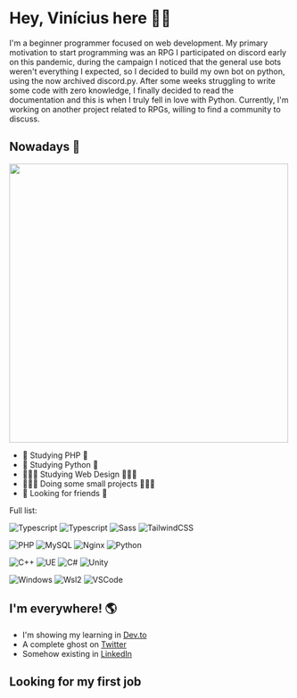 
# Hey, Vinícius here ✌🏽
I'm a beginner programmer focused on web development. My primary motivation to start programming was an RPG I participated on discord early on this pandemic, during the campaign I noticed that the general use bots weren't everything I expected, so I decided to build my own bot on python, using the now archived discord.py. After some weeks struggling to write some code with zero knowledge, I finally decided to read the documentation and this is when I truly fell in love with Python. Currently, I'm working on another project related to RPGs, willing to find a community to discuss.

## Nowadays 📅
<img width="500em" src="https://github-readme-stats.vercel.app/api/top-langs/?username=ViniciusIth&layout=compact&langs_count=7&theme=vue&hide_border=true"/>
  
- 🐘 Studying PHP 🐘
- 🐍 Studying Python 🐍
- 🧑🏽‍🎨 Studying Web Design 🧑🏽‍🎨
- 🧑🏽‍💻 Doing some small projects 🧑🏽‍💻
- 🤖 Looking for friends 🤖

Full list:

![Typescript](https://img.shields.io/badge/Typescript-black?style=for-the-badge&logo=typescript)
![Typescript](https://img.shields.io/badge/Angular-red?style=for-the-badge&logo=angular)
![Sass](https://img.shields.io/badge/Sass-black?style=for-the-badge&logo=sass&logoColor=CC6699)
![TailwindCSS](https://img.shields.io/badge/Tailwind_CSS-black?style=for-the-badge&logo=tailwind-css&logoColor=38B2AC)

![PHP](https://img.shields.io/badge/PHP-black?style=for-the-badge&logo=php&logoColor=blue)
![MySQL](https://img.shields.io/badge/MySQL-black?style=for-the-badge&logo=mysql&logoColor=white)
![Nginx](https://img.shields.io/badge/Nginx-black?style=for-the-badge&logo=nginx&logoColor=009639)
![Python](https://img.shields.io/badge/Python-black?style=for-the-badge&logo=python&logoColor=3776AB)

![C++](https://img.shields.io/badge/C%2B%2B-black?style=for-the-badge&logo=c%2B%2B&logoColor=00599C)
![UE](https://img.shields.io/badge/unrealengine-black.svg?style=for-the-badge&logo=unrealengine&logoColor=white)
![C#](https://img.shields.io/badge/C%23-black?style=for-the-badge&logo=c-sharp&logoColor=239120)
![Unity](https://img.shields.io/badge/Unity-black?style=for-the-badge&logo=unity&logoColor=white)

![Windows](https://img.shields.io/badge/Windows-black?style=for-the-badge&logo=windows&logoColor=blue)
![Wsl2](https://img.shields.io/badge/Wsl2-black?style=for-the-badge&logo=linux)
![VSCode](https://img.shields.io/badge/VSCode-black?style=for-the-badge&logo=visual-studio-code&logoColor=2D9EE9)

## I'm everywhere! 🌎
- I'm showing my learning in <a href="https://dev.to/vinic">Dev.to</a>
- A complete ghost on <a href="https://twitter.com/viniciusithalo">Twitter</a>
- Somehow existing in <a href="https://www.linkedin.com/in/vinithalo">LinkedIn</a>

## Looking for my first job

<!--
**ViniciusIth/ViniciusIth** is a ✨ _special_ ✨ repository because its `README.md` (this file) appears on your GitHub profile.

Here are some ideas to get you started:

- 🔭 I’m currently working on ...
- 🌱 I’m currently learning ...
- 👯 I’m looking to collaborate on ...
- 🤔 I’m looking for help with ...
- 💬 Ask me about ...
- 📫 How to reach me: ...
- 😄 Pronouns: ...
- ⚡ Fun fact: ...
-->
